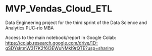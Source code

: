 # MVP_Vendas_Cloud_ETL
Data Engineering project for the third sprint of the Data Science and Analytics PUC-rio MBA

Access to the main notebook/report in Google Colab:
https://colab.research.google.com/drive/1D-gSDYsktmW317K2f6l3EWuNMkI9rQTE?usp=sharing

